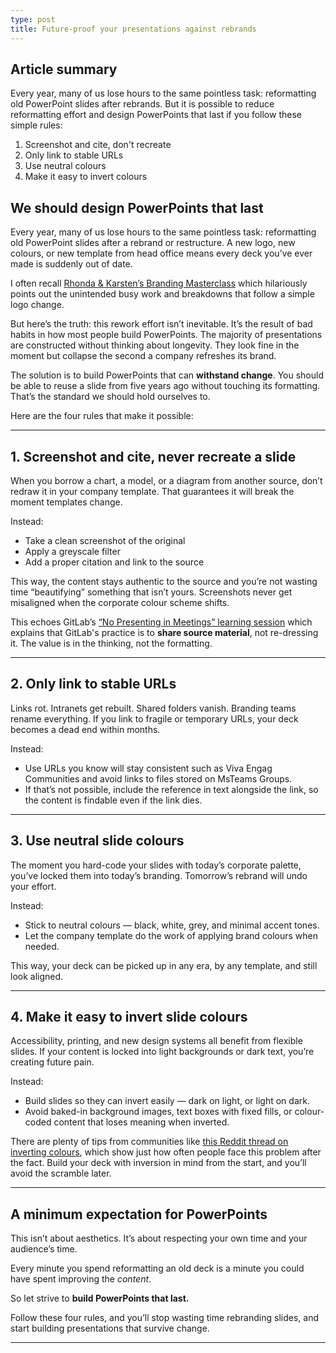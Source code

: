 ```yaml
---
type: post
title: Future-proof your presentations against rebrands
---
```


## Article summary

Every year, many of us lose hours to the same pointless task: reformatting old PowerPoint slides after rebrands. But it is possible to reduce reformatting effort and design PowerPoints that last if you follow these simple rules:

1. Screenshot and cite, don't recreate
2. Only link to stable URLs
3. Use neutral colours
4. Make it easy to invert colours

## We should design PowerPoints that last

Every year, many of us lose hours to the same pointless task: reformatting old PowerPoint slides after a rebrand or restructure. A new logo, new colours, or new template from head office means every deck you’ve ever made is suddenly out of date. 

I often recall [Rhonda & Karsten’s Branding Masterclass](https://youtu.be/-yHbD_7HLY4?si=840MeDuaBGSDusrw) which hilariously points out the unintended busy work and breakdowns that follow a simple logo change.
 
But here’s the truth: this rework effort isn’t inevitable. It’s the result of bad habits in how most people build PowerPoints. The majority of presentations are constructed without thinking about longevity. They look fine in the moment but collapse the second a company refreshes its brand.  

The solution is to build PowerPoints that can **withstand change**. You should be able to reuse a slide from five years ago without touching its formatting. That’s the standard we should hold ourselves to.  

Here are the four rules that make it possible:  

---

## 1. Screenshot and cite, never recreate a slide

When you borrow a chart, a model, or a diagram from another source, don’t redraw it in your company template. That guarantees it will break the moment templates change.  

Instead:  
- Take a clean screenshot of the original
- Apply a greyscale filter
- Add a proper citation and link to the source

This way, the content stays authentic to the source and you’re not wasting time “beautifying” something that isn’t yours. Screenshots never get misaligned when the corporate colour scheme shifts.  

This echoes GitLab’s [“No Presenting in Meetings” learning session](https://www.youtube.com/live/32GJ2ehUBhs?si=C89XslkWos23lBGb) which explains that GitLab's practice is to **share source material**, not re-dressing it. The value is in the thinking, not the formatting.  

---

## 2. Only link to stable URLs  

Links rot. Intranets get rebuilt. Shared folders vanish. Branding teams rename everything. If you link to fragile or temporary URLs, your deck becomes a dead end within months.  

Instead:  

- Use URLs you know will stay consistent such as Viva Engag Communities and avoid links to files stored on MsTeams Groups.  
- If that’s not possible, include the reference in text alongside the link, so the content is findable even if the link dies.  

---

## 3. Use neutral slide colours  

The moment you hard-code your slides with today’s corporate palette, you’ve locked them into today’s branding. Tomorrow’s rebrand will undo your effort.  

Instead:  

- Stick to neutral colours — black, white, grey, and minimal accent tones.  
- Let the company template do the work of applying brand colours when needed.  

This way, your deck can be picked up in any era, by any template, and still look aligned.  

---

## 4. Make it easy to invert slide colours  

Accessibility, printing, and new design systems all benefit from flexible slides. If your content is locked into light backgrounds or dark text, you’re creating future pain.  

Instead:  

- Build slides so they can invert easily — dark on light, or light on dark.  
- Avoid baked-in background images, text boxes with fixed fills, or colour-coded content that loses meaning when inverted.  

There are plenty of tips from communities like [this Reddit thread on inverting colours](https://www.reddit.com/r/powerpoint/comments/oju4jt/inverting_colours/?rdt=45456), which show just how often people face this problem after the fact. Build your deck with inversion in mind from the start, and you’ll avoid the scramble later.  

---

## A minimum expectation for PowerPoints

This isn’t about aesthetics. It’s about respecting your own time and your audience’s time.

Every minute you spend reformatting an old deck is a minute you could have spent improving the *content*.  

So let strive to **build PowerPoints that last.**  

Follow these four rules, and you’ll stop wasting time rebranding slides, and start building presentations that survive change.  

---
